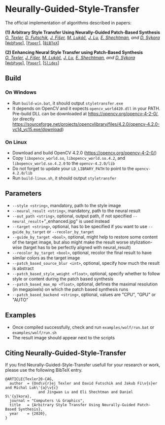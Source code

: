# Neurally-Guided-Style-Transfer

The official implementation of algorithms described in papers:

**(1) Arbitrary Style Transfer Using Neurally-Guided Patch-Based Synthesis** </br>
_[O. Texler](https://ondrejtexler.github.io/), [D. Futschik](https://dcgi.fel.cvut.cz/people/futscdav),
[J. Fišer](https://research.adobe.com/person/jakub-fiser/), [M. Lukáč](https://research.adobe.com/person/michal-lukac/), 
[J. Lu](https://research.adobe.com/person/jingwan-lu/), [E. Shechtman](https://research.adobe.com/person/eli-shechtman/), 
and [D. Sýkora](https://dcgi.fel.cvut.cz/home/sykorad/)_ </br>
[[`WebPage`](https://ondrejtexler.github.io/neurally_guided/index.html)],
[[`Paper`](https://ondrejtexler.github.io/res/CAG_main.pdf)],
[[`BiBTeX`](#CitingNeurallyGuided)]
<!-- In Computers & Graphics (Elsevier, January 2020) -->

**(2) Enhancing Neural Style Transfer using Patch-Based Synthesis** </br>
_[O. Texler](https://ondrejtexler.github.io/),
[J. Fišer](https://research.adobe.com/person/jakub-fiser/), [M. Lukáč](https://research.adobe.com/person/michal-lukac/), 
[J. Lu](https://research.adobe.com/person/jingwan-lu/), [E. Shechtman](https://research.adobe.com/person/eli-shechtman/), 
and [D. Sýkora](https://dcgi.fel.cvut.cz/home/sykorad/)_ </br>
[[`WebPage`](https://dcgi.fel.cvut.cz/home/sykorad/stylitneural.html)],
[[`Paper`](https://dcgi.fel.cvut.cz/home/sykorad/Texler19-NPAR.pdf)],
[[`Slides`](https://dcgi.fel.cvut.cz/home/sykorad/Texler19-NPAR.pptx)]
<!-- In Proceedings of the 8th ACM/EG Expressive Symposium, pp. 43-50 (Expressive 2019, Genoa, Italy, May 2019) -->

## Build
### On Windows 
* Run `build-win.bat`, it should output `styletransfer.exe`
* It depends on OpenCV and it expects `opencv_world420.dll` in your PATH. Pre-build DLL can be downloaded at https://opencv.org/opencv-4-2-0/, (or directly https://sourceforge.net/projects/opencvlibrary/files/4.2.0/opencv-4.2.0-vc14_vc15.exe/download)

### On Linux 
* Download and build OpenCV 4.2.0 (https://opencv.org/opencv-4-2-0/)
* Copy `libopencv_world.so`, `libopencv_world.so.4.2`, and `libopencv_world.so.4.2.0` to the `opencv-4.2.0/lib`
* Do not forget to update your `LD_LIBRARY_PATH` to point to the `opencv-4.2.0/lib`
* Run `build-linux.sh`, it should output `styletransfer`

## Parameters
* `--style <string>`, mandatory, path to the style image
* `--neural_result <string>`, mandatory, path to the neural result
* `--out_path <string>`, optional, output path, if not specified `--neural_result`+"_enhanced.jpg" is used instead 
* `--target <string>`, optional, has to be specified if you want to use `--guide_by_target` or `--recolor_by_target`
* `--guide_by_target <bool>`, optional, might help to restore some content of the target image, but also might make the result worse stylization-wise (target has to be perfectly aligned with neural_result)
* `--recolor_by_target <bool>`, optional, recolor the final result to have similar colors as the target image
* `--patch_based_source_blur <int>`, optional, specify how much the result is abstract
* `--patch_based_style_weight <float>`, optional, specify whether to follow style or content during the patch based synthesis
* `--patch_based_max_mp <float>`, optional, defines the maximal resolution (in megapixels) on which the patch based synthesis runs 
* `--patch_based_backend <string>`, optional, values are "CPU", "GPU" or "AUTO"

## Examples
* Once compiled successfully, check and run `examples/wolf/run.bat` or `examples/wolf/run.sh`
* The result image should appear next to the scripts

## <a name="CitingNeurallyGuided"></a>Citing Neurally-Guided-Style-Transfer
If you find Neurally-Guided-Style-Transfer usefull for your research or work, please use the following BibTeX entry.

```
@ARTICLE{Texler20-CAG,
  author  = {Ond\v{r}ej Texler and David Futschik and Jakub Fi\v{s}er and Michal Luk\'{a}\v{c} 
               and Jingwan Lu and Eli Shechtman and Daniel S\'{y}kora},
  journal = "Computers \& Graphics",
  title   = {Arbitrary Style Transfer Using Neurally-Guided Patch-Based Synthesis},
  year    = {2020},
}
```
